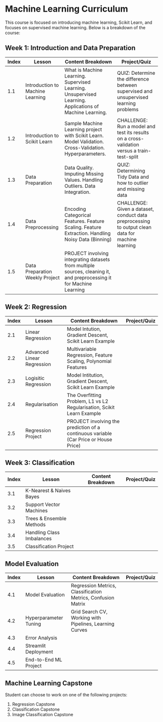 # Machine Learning Curriculum
This course is focused on introducing machine learning, Scikit Learn, and focuses on supervised machine learning. Below is a breakdown of the course:
## Week 1: Introduction and Data Preparation
| Index | Lesson | Content Breakdown | Project/Quiz |
|---|---|---|---|
| 1.1 | Introduction to Machine Learning | What is Machine Learning. Supervised Learning. Unsupervised Learning. Applications of Machine Learning. | QUIZ: Determine the difference between supervised and unsupervised learning problems |
| 1.2 | Introduction to Scikit Learn | Sample Machine Learning project with Scikit Learn. Model Validation. Cross-Validation. Hyperparameters. | CHALLENGE: Run a model and test its results on a cross-validation versus a train-test-split |
| 1.3 | Data Preparation | Data Quality. Imputing Missing Values. Handling Outliers. Data Integration. | QUIZ: Determining Tidy Data and how to outlier and missing data |
| 1.4 | Data Preprocessing | Encoding Categorical Features. Feature Scaling. Feature Extraction. Handling Noisy Data (Binning) | CHALLENGE: Given a dataset, conduct data preprocessing to output clean data for machine learning |
| 1.5 | Data Preparation Weekly Project | PROJECT involving integrating datasets from multiple sources, cleaning it, and preprocessing it for Machine Learning | | |

## Week 2: Regression
| Index | Lesson | Content Breakdown | Project/Quiz |
|---|---|---|---|
| 2.1 | Linear Regression | Model Intution, Gradient Descent, Scikit Learn Example |  |
| 2.2 | Advanced Linear Regression | Multivariable Regression, Feature Scaling, Polynomial Features |  |
| 2.3 | Logisitic Regression | Model Intitution, Gradient Descent, Scikit Learn Example |  |
| 2.4 | Regularisation | The Overfitting Problem, L1 vs L2 Regularisation, Scikit Learn Example |  |
| 2.5 | Regression Project | PROJECT involving the prediction of a continuous variable (Car Price or House Price) |  |

## Week 3: Classification
| Index | Lesson | Content Breakdown | Project/Quiz |
|---|---|---|---|
| 3.1 | K-Nearest & Naives Bayes |  |  |
| 3.2 | Support Vector Machines |  |  |
| 3.3 | Trees & Ensemble Methods |  |  |
| 3.4 | Handling Class Imbalances |  |  |
| 3.5 | Classification Project |  |  |

## Model Evaluation
| Index | Lesson | Content Breakdown | Project/Quiz |
|---|---|---|---|
| 4.1 | Model Evaluation | Regression Metrics, Classification Metrics, Confusion Matrix |  |
| 4.2 | Hyperparameter Tuning | Grid Search CV, Working with Pipelines, Learning Curves |  |
| 4.3 | Error Analysis |  |  |
| 4.4 | Streamlit Deployment |  |  |
| 4.5 | End-to-End ML Project |  |  |

## Machine Learning Capstone
Student can choose to work on one of the following projects:
1. Regression Capstone
2. Classification Capstone 
3. Image Classification Capstone
